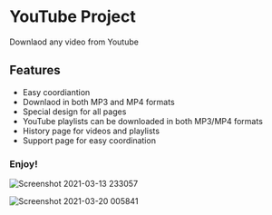 # YouTube Project 

Downlaod any video from Youtube<br>
<h2>Features</h2>

<ul>
  <li>Easy coordiantion</li>
  <li>Downlaod in both MP3 and MP4 formats</li>
  <li>Special design for all pages</li>
  <li>YouTube playlists can be downloaded in both MP3/MP4 formats</li>
  <li>History page for videos and playlists</li>
  <li>Support page for easy coordination</li>
</ul>

<h3>Enjoy!</h3>

![Screenshot 2021-03-13 233057](https://user-images.githubusercontent.com/72858955/111041948-3e2a2200-8454-11eb-8c2f-9404dec3df63.png)

![Screenshot 2021-03-20 005841](https://user-images.githubusercontent.com/72858955/111841687-ceb2a780-8917-11eb-8470-0c24a228def1.png)

